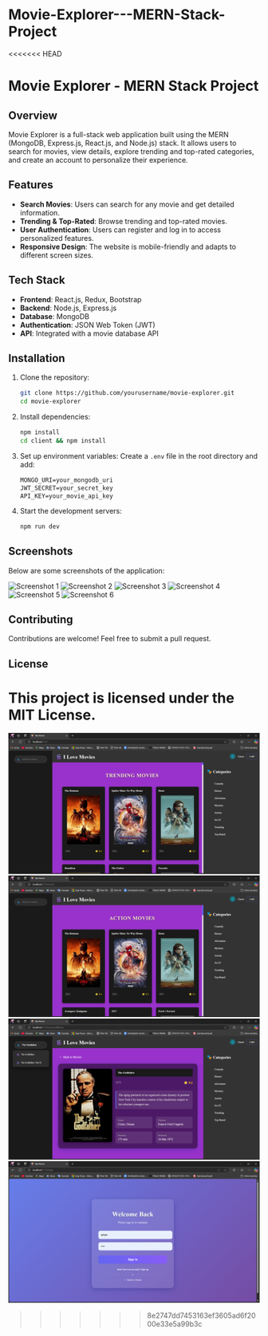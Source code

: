 # Movie-Explorer---MERN-Stack-Project

<<<<<<< HEAD
# Movie Explorer - MERN Stack Project

## Overview

Movie Explorer is a full-stack web application built using the MERN (MongoDB, Express.js, React.js, and Node.js) stack. It allows users to search for movies, view details, explore trending and top-rated categories, and create an account to personalize their experience.

## Features

- **Search Movies**: Users can search for any movie and get detailed information.
- **Trending & Top-Rated**: Browse trending and top-rated movies.
- **User Authentication**: Users can register and log in to access personalized features.
- **Responsive Design**: The website is mobile-friendly and adapts to different screen sizes.

## Tech Stack

- **Frontend**: React.js, Redux, Bootstrap
- **Backend**: Node.js, Express.js
- **Database**: MongoDB
- **Authentication**: JSON Web Token (JWT)
- **API**: Integrated with a movie database API

## Installation

1. Clone the repository:
   ```bash
   git clone https://github.com/yourusername/movie-explorer.git
   cd movie-explorer
   ```
2. Install dependencies:
   ```bash
   npm install
   cd client && npm install
   ```
3. Set up environment variables:
   Create a `.env` file in the root directory and add:
   ```env
   MONGO_URI=your_mongodb_uri
   JWT_SECRET=your_secret_key
   API_KEY=your_movie_api_key
   ```
4. Start the development servers:
   ```bash
   npm run dev
   ```

## Screenshots

Below are some screenshots of the application:

![Screenshot 1](<./screenshots/Screenshot%20(56).png>)
![Screenshot 2](<./screenshots/Screenshot%20(57).png>)
![Screenshot 3](<./screenshots/Screenshot%20(58).png>)
![Screenshot 4](<./screenshots/Screenshot%20(59).png>)
![Screenshot 5](<./screenshots/Screenshot%20(61).png>)
![Screenshot 6](<./screenshots/Screenshot%20(62).png>)

## Contributing

Contributions are welcome! Feel free to submit a pull request.

## License

This project is licensed under the MIT License.
=======
![Screenshot](images/Screenshot%20(56).png)
![Screenshot](images/Screenshot%20(57).png)
![Screenshot](images/Screenshot%20(59).png)
![Screenshot](images/Screenshot%20(60).png)


>>>>>>> 8e2747dd7453163ef3605ad6f2000e33e5a99b3c

